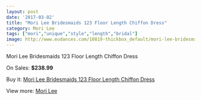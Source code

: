 ```yaml
---
layout: post
date: '2017-03-02'
title: "Mori Lee Bridesmaids 123 Floor Length Chiffon Dress"
category: Mori Lee
tags: ["mori","unique","style","length","bridal"]
image: http://www.eudances.com/10819-thickbox_default/mori-lee-bridesmaids-123-floor-length-chiffon-dress.jpg
---
```

Mori Lee Bridesmaids 123 Floor Length Chiffon Dress

On Sales: **$238.99**
<a href="https://www.eudances.com/en/mori-lee/3459-mori-lee-bridesmaids-123-floor-length-chiffon-dress.html"><amp-img layout="responsive" width="600" height="600" src="//www.eudances.com/10819-thickbox_default/mori-lee-bridesmaids-123-floor-length-chiffon-dress.jpg" alt="Mori Lee Bridesmaids 123 Floor Length Chiffon Dress 0" /></a>
<a href="https://www.eudances.com/en/mori-lee/3459-mori-lee-bridesmaids-123-floor-length-chiffon-dress.html"><amp-img layout="responsive" width="600" height="600" src="//www.eudances.com/10820-thickbox_default/mori-lee-bridesmaids-123-floor-length-chiffon-dress.jpg" alt="Mori Lee Bridesmaids 123 Floor Length Chiffon Dress 1" /></a>
<a href="https://www.eudances.com/en/mori-lee/3459-mori-lee-bridesmaids-123-floor-length-chiffon-dress.html"><amp-img layout="responsive" width="600" height="600" src="//www.eudances.com/10821-thickbox_default/mori-lee-bridesmaids-123-floor-length-chiffon-dress.jpg" alt="Mori Lee Bridesmaids 123 Floor Length Chiffon Dress 2" /></a>
<a href="https://www.eudances.com/en/mori-lee/3459-mori-lee-bridesmaids-123-floor-length-chiffon-dress.html"><amp-img layout="responsive" width="600" height="600" src="//www.eudances.com/10822-thickbox_default/mori-lee-bridesmaids-123-floor-length-chiffon-dress.jpg" alt="Mori Lee Bridesmaids 123 Floor Length Chiffon Dress 3" /></a>
<a href="https://www.eudances.com/en/mori-lee/3459-mori-lee-bridesmaids-123-floor-length-chiffon-dress.html"><amp-img layout="responsive" width="600" height="600" src="//www.eudances.com/10823-thickbox_default/mori-lee-bridesmaids-123-floor-length-chiffon-dress.jpg" alt="Mori Lee Bridesmaids 123 Floor Length Chiffon Dress 4" /></a>

Buy it: [Mori Lee Bridesmaids 123 Floor Length Chiffon Dress](https://www.eudances.com/en/mori-lee/3459-mori-lee-bridesmaids-123-floor-length-chiffon-dress.html "Mori Lee Bridesmaids 123 Floor Length Chiffon Dress")

View more: [Mori Lee](https://www.eudances.com/en/65-mori-lee "Mori Lee")